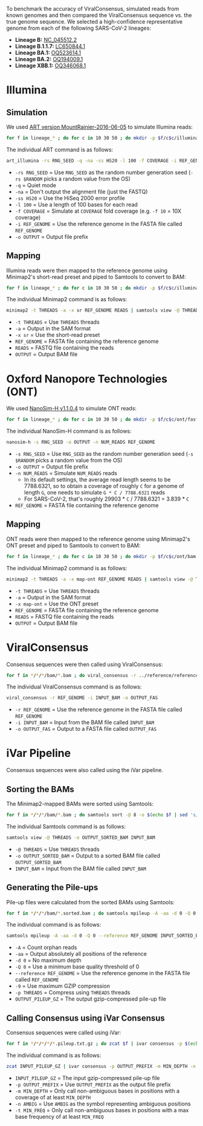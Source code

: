 To benchmark the accuracy of ViralConsensus, simulated reads from known genomes and then compared the ViralConsensus sequence vs. the true genome sequence. We selected a high-confidence representative genome from each of the following SARS-CoV-2 lineages:
* **Lineage B:** [NC_045512.2](https://www.ncbi.nlm.nih.gov/nuccore/NC_045512.2)
* **Lineage B.1.1.7:** [LC650844.1](https://www.ncbi.nlm.nih.gov/nuccore/LC650844.1)
* **Lineage BA.1:** [OQ523614.1](https://www.ncbi.nlm.nih.gov/nuccore/OQ523614.1)
* **Lineage BA.2:** [OQ194009.1](https://www.ncbi.nlm.nih.gov/nuccore/OQ194009.1)
* **Lineage XBB.1:** [OQ346068.1](https://www.ncbi.nlm.nih.gov/nuccore/OQ346068.1)

# Illumina
## Simulation
We used [ART version MountRainier-2016-06-05](https://www.niehs.nih.gov/research/resources/software/biostatistics/art/index.cfm) to simulate Illumina reads:

```bash
for f in lineage_* ; do for c in 10 30 50 ; do mkdir -p $f/c$c/illumina/fastq && for r in $(seq -w 1 10) ; do art_illumina -rs $RANDOM -q -na -ss HS20 -l 100 -f $c -i $f/*.fas -o $f/c$c/illumina/fastq/$f.c$c.illumina.r$r ; done ; done ; done
```

The individual ART command is as follows:

```bash
art_illumina -rs RNG_SEED -q -na -ss HS20 -l 100 -f COVERAGE -i REF_GENOME -o OUTPUT
```

* `-rs RNG_SEED` = Use `RNG_SEED` as the random number generation seed (`-rs $RANDOM` picks a random value from the OS)
* `-q` = Quiet mode
* `-na` = Don't output the alignment file (just the FASTQ)
* `-ss HS20` = Use the HiSeq 2000 error profile
* `-l 100` = Use a length of 100 bases for each read
* `-f COVERAGE` = Simulate at `COVERAGE` fold coverage (e.g. `-f 10` = 10X coverage)
* `-i REF_GENOME` = Use the reference genome in the FASTA file called `REF_GENOME`
* `-o OUTPUT` = Output file prefix

## Mapping
Illumina reads were then mapped to the reference genome using Minimap2's short-read preset and piped to Samtools to convert to BAM:

```bash
for f in lineage_* ; do for c in 10 30 50 ; do mkdir -p $f/c$c/illumina/bam && for r in $(seq -w 1 10) ; do minimap2 -t 4 -a -x sr ../reference/reference.fas $f/c$c/illumina/fastq/$f.c$c.illumina.r$r.fq.gz | samtools view -@ 4 -o $f/c$c/illumina/bam/$f.c$c.illumina.r$r.bam ; done ; done ; done
```

The individual Minimap2 command is as follows:

```bash
minimap2 -t THREADS -a -x sr REF_GENOME READS | samtools view -@ THREADS -o OUTPUT
```

* `-t THREADS` = Use `THREADS` threads
* `-a` = Output in the SAM format
* `-x sr` = Use the short-read preset
* `REF_GENOME` = FASTA file containing the reference genome
* `READS` = FASTQ file containing the reads
* `OUTPUT` = Output BAM file

# Oxford Nanopore Technologies (ONT)
We used [NanoSim-H v1.1.0.4]([https://www.niehs.nih.gov/research/resources/software/biostatistics/art/index.cfm](https://github.com/karel-brinda/NanoSim-H/releases/tag/1.1.0.4)) to simulate ONT reads:

```bash
for f in lineage_* ; do for c in 10 30 50 ; do mkdir -p $f/c$c/ont/fasta && for r in $(seq -w 1 10) ; do nanosim-h -s $RANDOM -o $f/c$c/ont/fasta/$f.c$c.ont.r$r -n $(bc -l <<< "3.839 * $c" | numlist -ceil) $f/*.fas ; done ; done ; done
```

The individual NanoSim-H command is as follows:

```bash
nanosim-h -s RNG_SEED -o OUTPUT -n NUM_READS REF_GENOME
```

* `-s RNG_SEED` = Use `RNG_SEED` as the random number generation seed (`-s $RANDOM` picks a random value from the OS)
* `-o OUTPUT` = Output file prefix
* `-n NUM_READS` = Simulate `NUM_READS` reads
  * In its default settings, the average read length seems to be 7788.6321, so to obtain a coverage of roughly `C` for a genome of length `G`, one needs to simulate `G * C / 7788.6321` reads
  * For SARS-CoV-2, that's roughly 29903 * `C` / 7788.6321 = 3.839 * `C`
* `REF_GENOME` = FASTA file containing the reference genome

## Mapping
ONT reads were then mapped to the reference genome using Minimap2's ONT preset and piped to Samtools to convert to BAM:

```bash
for f in lineage_* ; do for c in 10 30 50 ; do mkdir -p $f/c$c/ont/bam && for r in $(seq -w 1 10) ; do minimap2 -t 4 -a -x map-ont ../reference/reference.fas $f/c$c/ont/fasta/$f.c$c.ont.r$r.fa.gz | samtools view -@ 4 -o $f/c$c/ont/bam/$f.c$c.ont.r$r.bam ; done ; done ; done
```

The individual Minimap2 command is as follows:

```bash
minimap2 -t THREADS -a -x map-ont REF_GENOME READS | samtools view -@ THREADS -o OUTPUT
```

* `-t THREADS` = Use `THREADS` threads
* `-a` = Output in the SAM format
* `-x map-ont` = Use the ONT preset
* `REF_GENOME` = FASTA file containing the reference genome
* `READS` = FASTQ file containing the reads
* `OUTPUT` = Output BAM file

# ViralConsensus
Consensus sequences were then called using ViralConsensus:

```bash
for f in */*/*/bam/*.bam ; do viral_consensus -r ../reference/reference.fas -i $f -o $(echo $f | sed 's/\.bam/.viralconsensus.fas/g' | sed 's/\/bam\//\/viralconsensus\//g') ; done
```

The individual ViralConsensus command is as follows:

```bash
viral_consensus -r REF_GENOME -i INPUT_BAM -o OUTPUT_FAS
```

* `-r REF_GENOME` = Use the reference genome in the FASTA file called `REF_GENOME`
* `-i INPUT_BAM` = Input from the BAM file called `INPUT_BAM`
* `-o OUTPUT_FAS` = Output to a FASTA file called `OUTPUT_FAS`

# iVar Pipeline
Consensus sequences were also called using the iVar pipeline.

## Sorting the BAMs
The Minimap2-mapped BAMs were sorted using Samtools:

```bash
for f in */*/*/bam/*.bam ; do samtools sort -@ 8 -o $(echo $f | sed 's/\.bam$/.sorted.bam/g') $f ; done
```

The individual Samtools command is as follows:

```bash
samtools view -@ THREADS -o OUTPUT_SORTED_BAM INPUT_BAM
```

* `-@ THREADS` = Use `THREADS` threads
* `-o OUTPUT_SORTED_BAM` = Output to a sorted BAM file called `OUTPUT_SORTED_BAM`
* `INPUT_BAM` = Input from the BAM file called `INPUT_BAM`

## Generating the Pile-ups
Pile-up files were calculated from the sorted BAMs using Samtools:

```bash
for f in */*/*/bam/*.sorted.bam ; do samtools mpileup -A -aa -d 0 -Q 0 --reference ../reference/reference.fas $f | pigz -9 -p 8 > $(echo $f | sed 's/\.bam$/.pileup.txt.gz/g' | sed 's/\/bam\//\/pileup\//g') ; done
```

The individual command is as follows:

```bash
samtools mpileup -A -aa -d 0 -Q 0 --reference REF_GENOME INPUT_SORTED_BAM | pigz -9 -p THREADS > OUTPUT_PILEUP
```

* `-A` = Count orphan reads
* `-aa` = Output absolutely all positions of the reference
* `-d 0` = No maximum depth
* `-Q 0` = Use a minimum base quality threshold of 0
* `--reference REF_GENOME` = Use the reference genome in the FASTA file called `REF_GENOME`
* `-9` = Use maximum GZIP compression
* `-p THREADS` = Compress using `THREADS` threads
* `OUTPUT_PILEUP_GZ` = The output gzip-compressed pile-up file

## Calling Consensus using iVar Consensus
Consensus sequences were called using iVar:

```bash
for f in */*/*/*/*.pileup.txt.gz ; do zcat $f | ivar consensus -p $(echo $f | sed 's/\/pileup\//\/ivarconsensus\//g' | sed 's/\.txt\.gz$/.ivar/g') -m 10 -n N -t 0.5 ; done
```

The individual command is as follows:

```bash
zcat INPUT_PILEUP_GZ | ivar consensus -p OUTPUT_PREFIX -m MIN_DEPTH -n AMBIG -t MIN_FREQ
```

* `INPUT_PILEUP_GZ` = The input gzip-compressed pile-up file
* `-p OUTPUT_PREFIX` = Use `OUTPUT_PREFIX` as the output file prefix
* `-m MIN_DEPTH` = Only call non-ambiguous bases in positions with a coverage of at least `MIN_DEPTH`
* `-n AMBIG` = Use `AMBIG` as the symbol representing ambiguous positions
* `-t MIN_FREQ` = Only call non-ambiguous bases in positions with a max base frequency of at least `MIN_FREQ`
